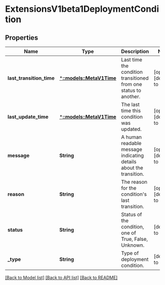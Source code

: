 # ExtensionsV1beta1DeploymentCondition

## Properties
Name | Type | Description | Notes
------------ | ------------- | ------------- | -------------
**last_transition_time** | [***::models::MetaV1Time**](io.k8s.apimachinery.pkg.apis.meta.v1.Time.md) | Last time the condition transitioned from one status to another. | [optional] [default to null]
**last_update_time** | [***::models::MetaV1Time**](io.k8s.apimachinery.pkg.apis.meta.v1.Time.md) | The last time this condition was updated. | [optional] [default to null]
**message** | **String** | A human readable message indicating details about the transition. | [optional] [default to null]
**reason** | **String** | The reason for the condition&#39;s last transition. | [optional] [default to null]
**status** | **String** | Status of the condition, one of True, False, Unknown. | [default to null]
**_type** | **String** | Type of deployment condition. | [default to null]

[[Back to Model list]](../README.md#documentation-for-models) [[Back to API list]](../README.md#documentation-for-api-endpoints) [[Back to README]](../README.md)


